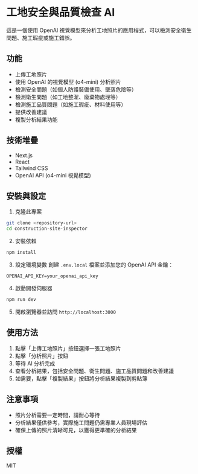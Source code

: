 # 工地安全與品質檢查 AI

這是一個使用 OpenAI 視覺模型來分析工地照片的應用程式，可以檢測安全衛生問題、施工瑕疵或施工錯誤。

## 功能

- 上傳工地照片
- 使用 OpenAI 的視覺模型 (o4-mini) 分析照片
- 檢測安全問題（如個人防護裝備使用、墜落危險等）
- 檢測衛生問題（如工地整潔、廢棄物處理等）
- 檢測施工品質問題（如施工瑕疵、材料使用等）
- 提供改善建議
- 複製分析結果功能

## 技術堆疊

- Next.js
- React
- Tailwind CSS
- OpenAI API (o4-mini 視覺模型)

## 安裝與設定

1. 克隆此專案
```bash
git clone <repository-url>
cd construction-site-inspector
```

2. 安裝依賴
```bash
npm install
```

3. 設定環境變數
創建 `.env.local` 檔案並添加您的 OpenAI API 金鑰：
```
OPENAI_API_KEY=your_openai_api_key
```

4. 啟動開發伺服器
```bash
npm run dev
```

5. 開啟瀏覽器並訪問 `http://localhost:3000`

## 使用方法

1. 點擊「上傳工地照片」按鈕選擇一張工地照片
2. 點擊「分析照片」按鈕
3. 等待 AI 分析完成
4. 查看分析結果，包括安全問題、衛生問題、施工品質問題和改善建議
5. 如需要，點擊「複製結果」按鈕將分析結果複製到剪貼簿

## 注意事項

- 照片分析需要一定時間，請耐心等待
- 分析結果僅供參考，實際施工問題仍需專業人員現場評估
- 確保上傳的照片清晰可見，以獲得更準確的分析結果

## 授權

MIT
